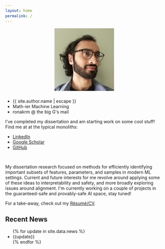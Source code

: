 ```yaml
---
layout: home
permalink: /
---
```

<div class="row" style="justify-content: center; display: flex; flex-wrap: wrap">
    <div class="one-half" style="justify-content: center; display:flex">
        <img style="margin: 0 0px 0 0px; max-height: 200px; max-width: 200px"
             src="RonakMehtaProfile_small.jpeg" />
    </div>
    <div class="one-half" style="justify-content: center; display:flex">
        <div style="padding: 10px 0 0 0">
            <ul class="contact-list">
                <li class="p-name">{{ site.author.name | escape }}</li>
                <li class="p-name">Math-ier Machine Learning</li>
                <!-- <li><a class="u-email" href="mailto:{{ site.author.email }}">{{ site.author.email }}</a></li> -->
                <li class="p-name">ronakrm @ the big G's mail</li>
            </ul>
            I've completed my dissertation and am starting work on some cool stuff! Find me at at the typical monoliths:
            <ul class="social-media-list">
                <li class="p-name"><a class="social" href="https://www.linkedin.com/in/ronak-mehta-64627491/">LinkedIn</a></li>
                <li class="p-name"><a class="social" href="https://scholar.google.com/citations?user=7hv6xqkAAAAJ">Google Scholar</a></li>
                <li class="p-name"><a class="social" href="https://www.github.com/ronakrm/">GitHub</a></li>
            </ul>
        </div>
    </div>
</div>

<br/>

My dissertation research focused on methods for efficiently identifying important subsets of features, parameters, and samples
in modern ML settings. Current and future interests for me revolve around
applying some of these ideas to interpretability and safety, and more broadly
exploring issues around alignment. I'm currently working on a couple
of projects in the guaranteed-safe and provably-safe AI space, stay tuned!

For a take-away, check out my [R&eacute;sum&eacute;/CV](/resume/Ronak_Mehta_CV.pdf).

<div class="row">
    <div class="col col-md-8 ml-md-auto mr-md-auto">
        <h2>Recent News</h2>
        <div>
            <ul>
                {% for update in site.data.news %}
                <li>{{update}}</li>
                {% endfor %}
            </ul>
        </div>
    </div>
</div>
